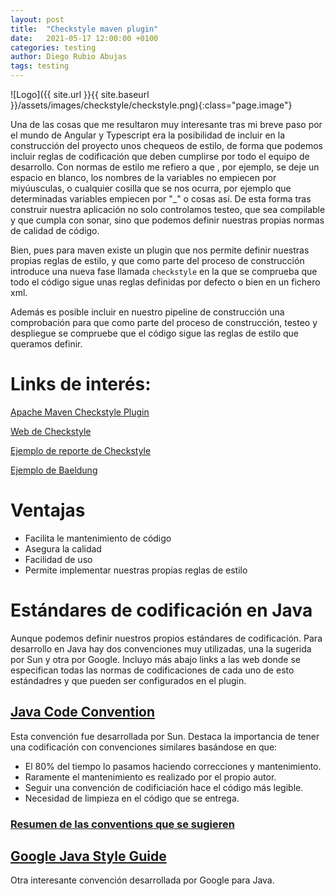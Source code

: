 ```yaml
---
layout: post
title:  "Checkstyle maven plugin"
date:   2021-05-17 12:00:00 +0100
categories: testing
author: Diego Rubio Abujas
tags: testing
---
```


![Logo]({{ site.url }}{{ site.baseurl }}/assets/images/checkstyle/checkstyle.png){:class="page.image"}


Una de las cosas que me resultaron muy interesante tras mi breve paso por el mundo de Angular y Typescript era la posibilidad de incluir en la construcción del proyecto unos chequeos de estilo, de forma que podemos incluir reglas de codificación que deben cumplirse por todo el equipo de desarrollo. Con normas de estilo me refiero a que , por ejemplo, se deje un espacio en blanco, los nombres de la variables no empiecen por miyúusculas, o cualquier cosilla que se nos ocurra, por ejemplo que determinadas variables empiecen por "_" o cosas así. De esta forma tras construir nuestra aplicación no solo controlamos testeo, que sea compilable y que cumpla con sonar, sino que podemos definir nuestras propias normas de calidad de código.

Bien, pues para maven existe un plugin que nos permite definir nuestras propias reglas de estilo, y que como parte del proceso de construcción introduce una nueva fase llamada `checkstyle` en la que se comprueba que todo el código sigue unas reglas definidas por defecto o bien en un fichero xml. 

Además es posible incluir en nuestro pipeline de construcción una comprobación para que como parte del proceso de construcción, testeo y despliegue se compruebe que el código sigue las reglas de estilo que queramos definir.

# Links de interés:

[Apache Maven Checkstyle Plugin](https://maven.apache.org/plugins/maven-checkstyle-plugin)

[Web de Checkstyle](https://cckstyle.org)

[Ejemplo de reporte de Checkstyle](http://maven.apache.org/plugins/maven-checkstyle-plugin/checkstyle.html)

[Ejemplo de Baeldung](https://www.baeldung.com/checkstyle-java)

# Ventajas

- Facilita le mantenimiento de código
- Asegura la calidad
- Facilidad de uso
- Permite implementar nuestras propias reglas de estilo

# Estándares de codificación en Java

Aunque podemos definir nuestros propios estándares de codificación. Para desarrollo en Java hay dos convenciones muy utilizadas, una la sugerida por Sun y otra por Google. Incluyo más abajo links a las web donde se especifican todas las normas de codificaciones de cada uno de esto estándadres y que pueden ser configurados en el plugin.

## [Java Code Convention](https://www.oracle.com/technetwork/java/codeconventions-150003.pdf)

Esta convención fue desarrollada por Sun. Destaca la importancia de tener una codificación con convenciones similares basándose en que:

- El 80% del tiempo lo pasamos haciendo correcciones y mantenimiento.
- Raramente el mantenimiento es realizado por el propio autor.
- Seguir una convención de codificiación hace el código más legible.
- Necesidad de limpieza en el código que se entrega.

### [Resumen de las conventions que se sugieren](https://gist.github.com/goldbattle/9283399)

## [Google Java Style Guide](https://google.github.io/styleguide/javaguide.html)

Otra interesante convención desarrollada por Google para Java.